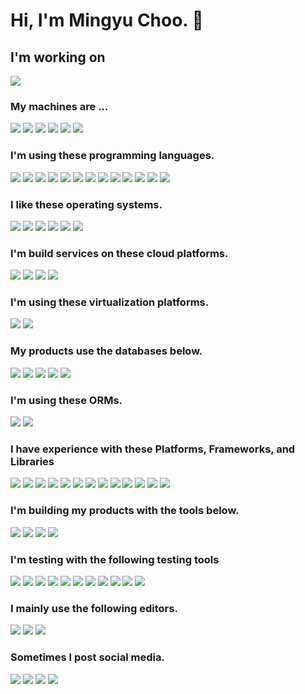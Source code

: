 # Hi, I'm Mingyu Choo. 👋

## I'm working on
<img src="https://img.shields.io/badge/LG_CNS-A50034?style=flat&logo=LG&logoColor=white"/>

### My machines are ...
<img src="https://img.shields.io/badge/Renault-FFCC33?style=flat&logo=Renault&logoColor=white"/> <img src="https://img.shields.io/badge/Mazda_RX8-101010?style=flat&logo=Mazda&logoColor=white"/> <img src="https://img.shields.io/badge/HP_Zbook-0096D6?style=flat&logo=HP&logoColor=white"/> <img src="https://img.shields.io/badge/ThinkPad_T570-EE2624?style=flat&logo=ThinkPad&logoColor=white"/> <img src="https://img.shields.io/badge/Apple_MacBookPro-000000?style=flat&logo=Apple&logoColor=white"/> <img src="https://img.shields.io/badge/Bose_QC35-000000?style=flat&logo=Bose&logoColor=white"/>

### I'm using these programming languages.
<img src="https://img.shields.io/badge/Haskell-5D4F85?style=flat&logo=Haskell&logoColor=white"/> <img src="https://img.shields.io/badge/Rust-7A2F00?style=flat&logo=Rust&logoColor=white"/> <img src="https://img.shields.io/badge/Ocaml-EC6813?style=flat&logo=Ocaml&logoColor=white"/> <img src="https://img.shields.io/badge/PureScript-14161A?style=flat&logo=PureScript&logoColor=white"/> <img src="https://img.shields.io/badge/Elm-1293D8?style=flat&logo=Elm&logoColor=white"/> <img src="https://img.shields.io/badge/Python-3776AB?style=flat&logo=Python&logoColor=white"/> <img src="https://img.shields.io/badge/TypeScript-3178C6?style=flat&logo=TypeScript&logoColor=white"/> <img src="https://img.shields.io/badge/JavaScript-F7DF1E?style=flat&logo=JavaScript&logoColor=black"/> <img src="https://img.shields.io/badge/HTML5-E34F26?style=flat&logo=HTML5&logoColor=black"/> <img src="https://img.shields.io/badge/CSS3-1572B6?style=flat&logo=CSS3&logoColor=black"/> <img src="https://img.shields.io/badge/Java-FFFFFF?style=flat&logo=OpenJDK&logoColor=black"/> <img src="https://img.shields.io/badge/C++-00599C?style=flat&logo=C++&logoColor=white"/> <img src="https://img.shields.io/badge/C-A8B9CC?style=flat&logo=C&logoColor=white"/>

### I like these operating systems.
<img src="https://img.shields.io/badge/NixOS-5277C3?style=flat&logo=NixOS&logoColor=white"/> <img src="https://img.shields.io/badge/Ubuntu-E95420?style=flat&logo=Ubuntu&logoColor=white"/> <img src="https://img.shields.io/badge/Arch_Linux-1793D1?style=flat&logo=ArchLinux&logoColor=white"/> <img src="https://img.shields.io/badge/macOS-000000?style=flat&logo=macOS&logoColor=white"/> <img src="https://img.shields.io/badge/FreeBSD-AB2B28?style=flat&logo=FreeBSD&logoColor=white"/> <img src="https://img.shields.io/badge/OpenBSD-F2CA30?style=flat&logo=OpenBSD&logoColor=black"/>

### I'm build services on these cloud platforms.
<img src="https://img.shields.io/badge/Amazon_AWS-232F3E?style=flat&logo=AmazonAWS&logoColor=white"/> <img src="https://img.shields.io/badge/GitHub-181717?style=flat&logo=GitHub&logoColor=white"/> <img src="https://img.shields.io/badge/Google_Cloud_Platform-4285F4?style=flat&logo=GoogleCloud&logoColor=white"/> <img src="https://img.shields.io/badge/Microsoft_Azure-0078D4?style=flat&logo=MicrosoftAzure&logoColor=white"/>

### I'm using these virtualization platforms.
<img src="https://img.shields.io/badge/Docker-2496ED?style=flat&logo=Docker&logoColor=white"/> <img src="https://img.shields.io/badge/VirtualBox-183A61?style=flat&logo=VirtualBox&logoColor=white"/>

### My products use the databases below.
<img src="https://img.shields.io/badge/Amazon_RDS-527FFF?style=flat&logo=AmazonRDS&logoColor=white"/> <img src="https://img.shields.io/badge/MySQL-4479A1?style=flat&logo=MySQL&logoColor=white"/> <img src="https://img.shields.io/badge/PostgreSQL-4169E1?style=flat&logo=PostgreSQL&logoColor=white"/> <img src="https://img.shields.io/badge/SQLite-003B57?style=flat&logo=SQLite&logoColor=white"/> <img src="https://img.shields.io/badge/Oracle-F80000?style=flat&logo=Oracle&logoColor=white"/>

### I'm using these ORMs.
<img src="https://img.shields.io/badge/Flyway-CC0200?style=flat&logo=Flyway&logoColor=white"/> <img src="https://img.shields.io/badge/Prisma-2D3748?style=flat&logo=Prisma&logoColor=white"/>

### I have experience with these Platforms, Frameworks, and Libraries
<img src="https://img.shields.io/badge/AWS_Lambda-FF9900?style=flat&logo=AWSLambda&logoColor=white"/> <img src="https://img.shields.io/badge/Serverless-FD5750?style=flat&logo=Serverless&logoColor=white"/> <img src="https://img.shields.io/badge/WebAssembly-654FF0?style=flat&logo=WebAssembly&logoColor=white"/> <img src="https://img.shields.io/badge/Node.js-339933?style=flat&logo=Node.js&logoColor=white"/> <img src="https://img.shields.io/badge/Django-092E20?style=flat&logo=Django&logoColor=white"/> <img src="https://img.shields.io/badge/SpringBoot-6DB33F?style=flat&logo=SpringBoot&logoColor=white"/> <img src="https://img.shields.io/badge/OpenJDK-FFFFFF?style=flat&logo=OpenJDK&logoColor=black"/> <img src="https://img.shields.io/badge/Hasura-1EB4D4?style=flat&logo=Hasura&logoColor=white"/> <img src="https://img.shields.io/badge/Express-000000?style=flat&logo=Express&logoColor=white"/> <img src="https://img.shields.io/badge/React-61DAFB?style=flat&logo=React&logoColor=white"/> <img src="https://img.shields.io/badge/Vue.js-4FC08D?style=flat&logo=Vue.js&logoColor=white"/> <img src="https://img.shields.io/badge/Apollo_GraphQL-311C87?style=flat&logo=ApolloGraphQL&logoColor=white"/> <img src="https://img.shields.io/badge/GraphQL-E10098?style=flat&logo=GraphQL&logoColor=white"/>

### I'm building my products with the tools below.
<img src="https://img.shields.io/badge/Jenkins-D24939?style=flat&logo=Jenkins&logoColor=white"/> <img src="https://img.shields.io/badge/Gradle-02303A?style=flat&logo=Gradle&logoColor=white"/> <img src="https://img.shields.io/badge/Apache_Maven-C71A36?style=flat&logo=ApacheMaven&logoColor=white"/> <img src="https://img.shields.io/badge/Apache_Ant-A81C7D?style=flat&logo=ApacheAnt&logoColor=white"/>

### I'm testing with the following testing tools
<img src="https://img.shields.io/badge/SonarQube-4E9BCD?style=flat&logo=SonarQube&logoColor=white"/> <img src="https://img.shields.io/badge/Playwright-2EAD33?style=flat&logo=Playwright&logoColor=white"/> <img src="https://img.shields.io/badge/Cypress-17202C?style=flat&logo=Cypress&logoColor=white"/> <img src="https://img.shields.io/badge/Apache_JMeter-D22128?style=flat&logo=ApacheJMeter&logoColor=white"/> <img src="https://img.shields.io/badge/Postman-FF6C37?style=flat&logo=Postman&logoColor=white"/> <img src="https://img.shields.io/badge/Insomnia-4000BF?style=flat&logo=Insomnia&logoColor=white"/> <img src="https://img.shields.io/badge/Testing_Library-E33332?style=flat&logo=TestingLibrary&logoColor=white"/> <img src="https://img.shields.io/badge/Jest-C21325?style=flat&logo=Jest&logoColor=white"/> <img src="https://img.shields.io/badge/ESLint-4B32C3?style=flat&logo=ESLint&logoColor=white"/> <img src="https://img.shields.io/badge/Prettier-F7B93E?style=flat&logo=Prettier&logoColor=white"/> <img src="https://img.shields.io/badge/Pytest-0A9EDC?style=flat&logo=Pytest&logoColor=white"/>

### I mainly use the following editors.
<img src="https://img.shields.io/badge/GNU_Emacs-7F5AB6?style=flat&logo=GNUEmacs&logoColor=white"/> <img src="https://img.shields.io/badge/Vim-019733?style=flat&logo=Vim&logoColor=white"/> <img src="https://img.shields.io/badge/VSCode-007ACC?style=flat&logo=VisualStudioCode&logoColor=white"/>

### Sometimes I post social media.
<img src="https://img.shields.io/badge/Medium-000000?style=flat&logo=Medium&logoColor=white"/> <img src="https://img.shields.io/badge/Hashnode-2962FF?style=flat&logo=Hashnode&logoColor=white"/> <img src="https://img.shields.io/badge/LinkedIn-0A66C2?style=flat&logo=LinkedIn&logoColor=white"/> <img src="https://img.shields.io/badge/Facebook-1877F2?style=flat&logo=Facebook&logoColor=white"/>
